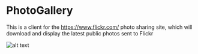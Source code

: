 # PhotoGallery

This is a client for the https://www.flickr.com/ photo sharing site, which will download and display the latest public photos sent to Flickr

![alt text](https://lh6.googleusercontent.com/L4RCpLWnn7yuBSyGUcqM02LhckdoToy0wf4xz0dtfPr6BGPiJgbBIV2cUdIt5E7jawHI4hDMz2agTf645j8N=w1858-h989-rw)
